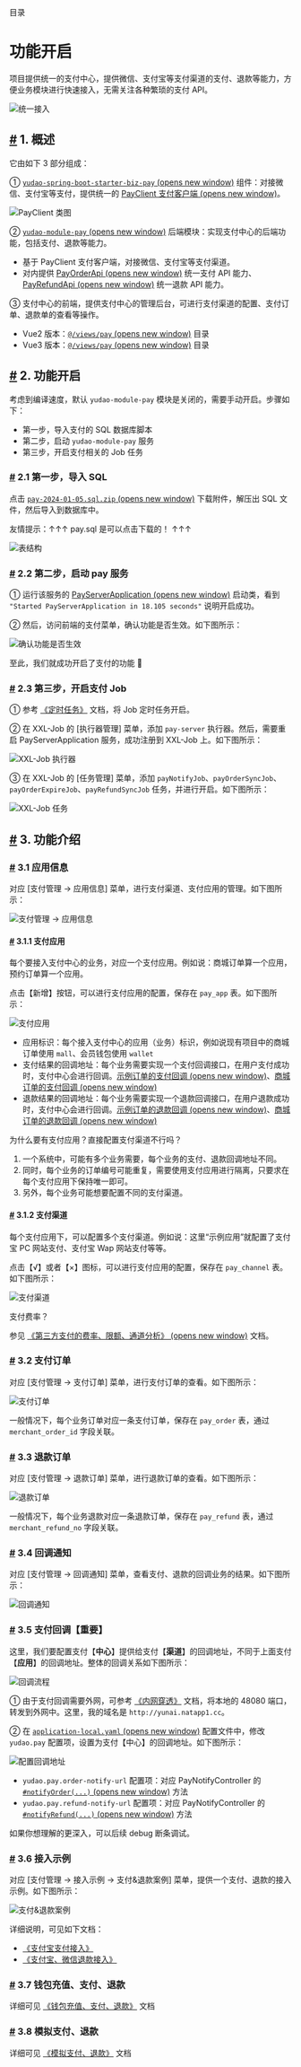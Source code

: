 目录

# 功能开启

项目提供统一的支付中心，提供微信、支付宝等支付渠道的支付、退款等能力，方便业务模块进行快速接入，无需关注各种繁琐的支付 API。

![统一接入](./static/统一接入.png)

## [#](#_1-概述) 1. 概述

它由如下 3 部分组成：

① [`yudao-spring-boot-starter-biz-pay` (opens new window)](https://github.com/YunaiV/yudao-cloud/blob/master/yudao-framework/yudao-spring-boot-starter-biz-pay/) 组件：对接微信、支付宝等支付，提供统一的 [PayClient 支付客户端 (opens new window)](https://github.com/YunaiV/yudao-cloud/blob/master/yudao-framework/yudao-spring-boot-starter-biz-pay/src/main/java/cn/iocoder/yudao/framework/pay/core/client/PayClient.java)。

![PayClient 类图](./static/PayClient类图.png)

② [`yudao-module-pay` (opens new window)](https://github.com/YunaiV/yudao-cloud/tree/master/yudao-module-pay) 后端模块：实现支付中心的后端功能，包括支付、退款等能力。

*   基于 PayClient 支付客户端，对接微信、支付宝等支付渠道。
*   对内提供 [PayOrderApi (opens new window)](https://github.com/YunaiV/yudao-cloud/blob/master/yudao-module-pay/yudao-module-pay-api/src/main/java/cn/iocoder/yudao/module/pay/api/order/PayOrderApi.java) 统一支付 API 能力、[PayRefundApi (opens new window)](https://github.com/YunaiV/yudao-cloud/blob/master/yudao-module-pay/yudao-module-pay-api/src/main/java/cn/iocoder/yudao/module/pay/api/refund/PayRefundApi.java) 统一退款 API 能力。

③ 支付中心的前端，提供支付中心的管理后台，可进行支付渠道的配置、支付订单、退款单的查看等操作。

*   Vue2 版本：[`@/views/pay` (opens new window)](https://gitee.com/yudaocode/yudao-ui-admin-vue2/tree/master/src/views/pay) 目录
*   Vue3 版本：[`@/views/pay` (opens new window)](https://github.com/yudaocode/yudao-ui-admin-vue3/tree/master/src/views/pay) 目录

## [#](#_2-功能开启) 2. 功能开启

考虑到编译速度，默认 `yudao-module-pay` 模块是关闭的，需要手动开启。步骤如下：

*   第一步，导入支付的 SQL 数据库脚本
*   第二步，启动 `yudao-module-pay` 服务
*   第三步，开启支付相关的 Job 任务

### [#](#_2-1-第一步-导入-sql) 2.1 第一步，导入 SQL

点击 [`pay-2024-01-05.sql.zip` (opens new window)](https://t.zsxq.com/15mEuhfnK) 下载附件，解压出 SQL 文件，然后导入到数据库中。

友情提示：↑↑↑ pay.sql 是可以点击下载的！ ↑↑↑

![表结构](./static/第二步-表结构.png)

### [#](#_2-2-第二步-启动-pay-服务) 2.2 第二步，启动 pay 服务

① 运行该服务的 [PayServerApplication (opens new window)](https://github.com/YunaiV/yudao-cloud/blob/master/yudao-module-pay/yudao-module-pay-biz/src/main/java/cn/iocoder/yudao/module/pay/PayServerApplication.java) 启动类，看到 `"Started PayServerApplication in 18.105 seconds"` 说明开启成功。

② 然后，访问前端的支付菜单，确认功能是否生效。如下图所示：

![确认功能是否生效](./static/第三步-01.png)

至此，我们就成功开启了支付的功能 🙂

### [#](#_2-3-第三步-开启支付-job) 2.3 第三步，开启支付 Job

① 参考 [《定时任务》](/job/) 文档，将 Job 定时任务开启。

② 在 XXL-Job 的 \[执行器管理\] 菜单，添加 `pay-server` 执行器。然后，需要重启 PayServerApplication 服务，成功注册到 XXL-Job 上。如下图所示：

![XXL-Job 执行器](./static/XXL-Job-执行器.png)

③ 在 XXL-Job 的 \[任务管理\] 菜单，添加 `payNotifyJob`、`payOrderSyncJob`、`payOrderExpireJob`、`payRefundSyncJob` 任务，并进行开启。如下图所示：

![XXL-Job 任务](./static/XXL-Job-任务.png)

## [#](#_3-功能介绍) 3. 功能介绍
### [#](#_3-1-应用信息) 3.1 应用信息

对应 \[支付管理 -> 应用信息\] 菜单，进行支付渠道、支付应用的管理。如下图所示：

![支付管理 -> 应用信息](./static/菜单-应用信息.png)

#### [#](#_3-1-1-支付应用) 3.1.1 支付应用

每个要接入支付中心的业务，对应一个支付应用。例如说：商城订单算一个应用，预约订单算一个应用。

点击【新增】按钮，可以进行支付应用的配置，保存在 `pay_app` 表。如下图所示：

![支付应用](./static/支付应用.png)

*   应用标识：每个接入支付中心的应用（业务）标识，例如说现有项目中的商城订单使用 `mall`、会员钱包使用 `wallet`
*   支付结果的回调地址：每个业务需要实现一个支付回调接口，在用户支付成功时，支付中心会进行回调。[示例订单的支付回调 (opens new window)](https://github.com/YunaiV/yudao-cloud/blob/master/yudao-module-pay/yudao-module-pay-biz/src/main/java/cn/iocoder/yudao/module/pay/controller/admin/demo/PayDemoOrderController.java#L50-L58)、[商城订单的支付回调 (opens new window)](https://github.com/YunaiV/yudao-cloud/blob/master/yudao-module-mall/yudao-module-trade-biz/src/main/java/cn/iocoder/yudao/module/trade/controller/app/order/AppTradeOrderController.java#L64-L70)
*   退款结果的回调地址：每个业务需要实现一个退款回调接口，在用户退款成功时，支付中心会进行回调。[示例订单的退款回调 (opens new window)](https://github.com/YunaiV/yudao-cloud/blob/master/yudao-module-pay/yudao-module-pay-biz/src/main/java/cn/iocoder/yudao/module/pay/controller/admin/demo/PayDemoOrderController.java#L68-L76)、[商城订单的退款回调 (opens new window)](https://github.com/YunaiV/yudao-cloud/blob/master/yudao-module-mall/yudao-module-trade-biz/src/main/java/cn/iocoder/yudao/module/trade/controller/admin/aftersale/AfterSaleController.java#L134)

为什么要有支付应用？直接配置支付渠道不行吗？

1.  一个系统中，可能有多个业务需要，每个业务的支付、退款回调地址不同。
2.  同时，每个业务的订单编号可能重复，需要使用支付应用进行隔离，只要求在每个支付应用下保持唯一即可。
3.  另外，每个业务可能想要配置不同的支付渠道。

#### [#](#_3-1-2-支付渠道) 3.1.2 支付渠道

每个支付应用下，可以配置多个支付渠道。例如说：这里“示例应用”就配置了支付宝 PC 网站支付、支付宝 Wap 网站支付等等。

点击【√】或者【×】图标，可以进行支付应用的配置，保存在 `pay_channel` 表。如下图所示：

![支付渠道](./static/支付渠道.png)

支付费率？

参见 [《第三方支付的费率、限额、通道分析》 (opens new window)](https://zhuanlan.zhihu.com/p/352559274) 文档。

### [#](#_3-2-支付订单) 3.2 支付订单

对应 \[支付管理 -> 支付订单\] 菜单，进行支付订单的查看。如下图所示：

![支付订单](./static/支付订单.png)

一般情况下，每个业务订单对应一条支付订单，保存在 `pay_order` 表，通过 `merchant_order_id` 字段关联。

### [#](#_3-3-退款订单) 3.3 退款订单

对应 \[支付管理 -> 退款订单\] 菜单，进行退款订单的查看。如下图所示：

![退款订单](./static/退款订单.png)

一般情况下，每个业务退款对应一条退款订单，保存在 `pay_refund` 表，通过 `merchant_refund_no` 字段关联。

### [#](#_3-4-回调通知) 3.4 回调通知

对应 \[支付管理 -> 回调通知\] 菜单，查看支付、退款的回调业务的结果。如下图所示：

![回调通知](./static/回调通知.png)

### [#](#_3-5-支付回调【重要】) 3.5 支付回调【重要】

这里，我们要配置支付【**中心**】提供给支付【**渠道**】的回调地址，不同于上面支付【**应用**】的回调地址。整体的回调关系如下图所示：

![回调流程](./static/回调流程.png)

① 由于支付回调需要外网，可参考 [《内网穿透》](/natapp/) 文档，将本地的 48080 端口，转发到外网中。这里，我的域名是 `http://yunai.natapp1.cc`。

② 在 [`application-local.yaml` (opens new window)](https://github.com/YunaiV/yudao-cloud/blob/master/yudao-server/src/main/resources/application-local.yaml#L196-L197) 配置文件中，修改 `yudao.pay` 配置项，设置为支付【中心】的回调地址。如下图所示：

![配置回调地址](./static/配置回调地址-Cloud.png)

*   `yudao.pay.order-notify-url` 配置项：对应 PayNotifyController 的 [`#notifyOrder(...)` (opens new window)](https://github.com/YunaiV/yudao-cloud/blob/master/yudao-module-pay/yudao-module-pay-biz/src/main/resources/application-local.yaml#L130-L131) 方法
*   `yudao.pay.refund-notify-url` 配置项：对应 PayNotifyController 的 [`#notifyRefund(...)` (opens new window)](https://github.com/YunaiV/yudao-cloud/blob/master/yudao-module-pay/yudao-module-pay-biz/src/main/resources/application-local.yaml#L130-L131) 方法

如果你想理解的更深入，可以后续 debug 断条调试。

### [#](#_3-6-接入示例) 3.6 接入示例

对应 \[支付管理 -> 接入示例 -> 支付&退款案例\] 菜单，提供一个支付、退款的接入示例。如下图所示：

![支付&退款案例](./static/接入示例.png)

详细说明，可见如下文档：

*   [《支付宝支付接入》](/pay/alipay-pay-demo)
*   [《支付宝、微信退款接入》](/pay/refund-demo)

### [#](#_3-7-钱包充值、支付、退款) 3.7 钱包充值、支付、退款

详细可见 [《钱包充值、支付、退款》](/pay/wallet) 文档

### [#](#_3-8-模拟支付、退款) 3.8 模拟支付、退款

详细可见 [《模拟支付、退款》](/pay/mock) 文档